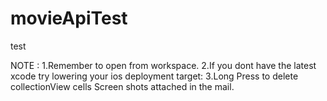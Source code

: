 # movieApiTest
test
 
NOTE : 1.Remember to open from workspace.
2.If you dont have the latest xcode try lowering your ios deployment target:
3.Long Press to delete collectionView cells
Screen shots attached in the mail.
